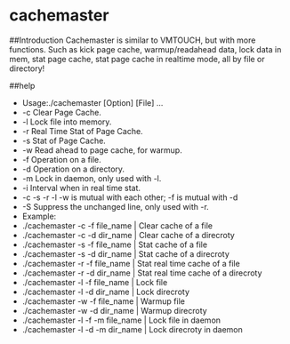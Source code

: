 cachemaster
===========

##Introduction
Cachemaster is similar to VMTOUCH, but with more functions. Such as kick page cache, warmup/readahead data, lock data in mem, stat page cache, stat page cache in realtime mode, all by file or directory!


##help
*   Usage:./cachemaster [Option] [File] ...
*   -c Clear Page Cache.
*   -l Lock file into memory.
*   -r Real Time Stat of Page Cache.
*   -s Stat of Page Cache.
*   -w Read ahead to page cache, for warmup.
*   -f Operation on a file.
*   -d Operation on a directory.
*   -m Lock in daemon, only used with -l.
*   -i Interval when in real time stat.
*   -c -s -r -l -w is mutual with each other; -f is mutual with -d
*   -S Suppress the unchanged line, only used with -r.
*   Example:
*   ./cachemaster -c -f file_name | Clear cache of a file
*   ./cachemaster -c -d dir_name | Clear cache of a direcroty
*   ./cachemaster -s -f file_name | Stat cache of a file
*   ./cachemaster -s -d dir_name | Stat cache of a direcroty
*   ./cachemaster -r -f file_name | Stat real time cache of a file
*   ./cachemaster -r -d dir_name | Stat real time cache of a direcroty
*   ./cachemaster -l -f file_name | Lock file
*   ./cachemaster -l -d dir_name | Lock  direcroty
*   ./cachemaster -w -f file_name | Warmup file
*   ./cachemaster -w -d dir_name | Warmup  direcroty
*   ./cachemaster -l -f -m file_name | Lock file in daemon
*   ./cachemaster -l -d -m dir_name | Lock direcroty in daemon

